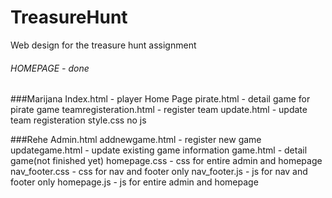 # TreasureHunt
Web design for the treasure hunt assignment

###### HOMEPAGE - done

###Marijana
Index.html - player Home Page
pirate.html - detail game for pirate game
teamregisteration.html - register team
update.html - update team registeration
style.css
no js

###Rehe
Admin.html
addnewgame.html - register new game
updategame.html - update existing game information
game.html - detail game(not finished yet)
homepage.css -  css for entire admin and homepage
nav_footer.css - css for nav and footer only
nav_footer.js - js for nav and footer only
homepage.js - js for entire admin and homepage
